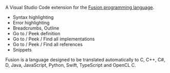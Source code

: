 A Visual Studio Code extension for the [Fusion programming language](https://fusion-lang.org).

* Syntax highlighting
* Error highlighting
* Breadcrumbs, Outline
* Go to / Peek definition
* Go to / Peek / Find all implementations
* Go to / Peek / Find all references
* Snippets

Fusion is a language designed to be translated automatically to
C, C++, C#, D, Java, JavaScript, Python, Swift, TypeScript and OpenCL C.
